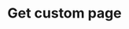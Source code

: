 ---
title: Get custom page
excerpt: Returns the custom page with this slug.
api:
  file: readme-api.json
  operationId: getCustomPage
hidden: false
---